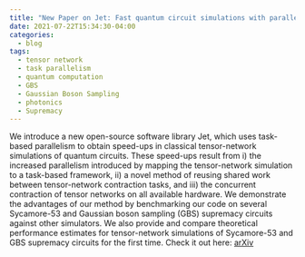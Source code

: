 ```yaml
---
title: "New Paper on Jet: Fast quantum circuit simulations with parallel task-based tensor-network contraction"
date: 2021-07-22T15:34:30-04:00
categories:
  - blog
tags:
  - tensor network
  - task parallelism
  - quantum computation
  - GBS
  - Gaussian Boson Sampling
  - photonics
  - Supremacy
---
```


We introduce a new open-source software library Jet, which uses task-based parallelism to obtain speed-ups in classical tensor-network simulations of quantum circuits. These speed-ups result from i) the increased parallelism introduced by mapping the tensor-network simulation to a task-based framework, ii) a novel method of reusing shared work between tensor-network contraction tasks, and iii) the concurrent contraction of tensor networks on all available hardware. We demonstrate the advantages of our method by benchmarking our code on several Sycamore-53 and Gaussian boson sampling (GBS) supremacy circuits against other simulators. We also provide and compare theoretical performance estimates for tensor-network simulations of Sycamore-53 and GBS supremacy circuits for the first time. Check it out here: [arXiv](https://arxiv.org/abs/2107.09793)
